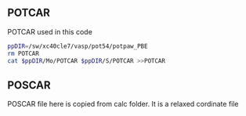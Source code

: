 ## POTCAR

POTCAR used in this code

```bash
ppDIR=/sw/xc40cle7/vasp/pot54/potpaw_PBE
rm POTCAR
cat $ppDIR/Mo/POTCAR $ppDIR/S/POTCAR >>POTCAR

```

## POSCAR

POSCAR file here is copied from calc folder. It is a relaxed cordinate file